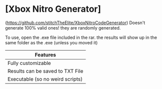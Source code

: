 # [Xbox Nitro Generator]
(https://github.com/stitchTheElite/XboxNitroCodeGenerator)
Doesn't generate 100% valid ones! they are randomly generated.

To use, open the .exe file included in the rar. the results will show up in the same folder as the .exe (unless you moved it)

| Features|
| ------------- |
|Fully customizable|
|Results can be saved to TXT File| 
|Executable (so no weird scripts)| 

